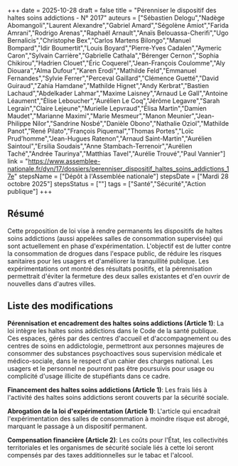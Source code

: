 +++
date = 2025-10-28
draft = false
title = "Pérenniser le dispositif des haltes soins addictions - N° 2017"
auteurs = ["Sébastien Delogu","Nadège Abomangoli","Laurent Alexandre","Gabriel Amard","Ségolène Amiot","Farida Amrani","Rodrigo Arenas","Raphaël Arnault","Anaïs Belouassa-Cherifi","Ugo Bernalicis","Christophe Bex","Carlos Martens Bilongo","Manuel Bompard","Idir Boumertit","Louis Boyard","Pierre-Yves Cadalen","Aymeric Caron","Sylvain Carrière","Gabrielle Cathala","Bérenger Cernon","Sophia Chikirou","Hadrien Clouet","Éric Coquerel","Jean-François Coulomme","Aly Diouara","Alma Dufour","Karen Erodi","Mathilde Feld","Emmanuel Fernandes","Sylvie Ferrer","Perceval Gaillard","Clémence Guetté","David Guiraud","Zahia Hamdane","Mathilde Hignet","Andy Kerbrat","Bastien Lachaud","Abdelkader Lahmar","Maxime Laisney","Arnaud Le Gall","Antoine Léaument","Élise Leboucher","Aurélien Le Coq","Jérôme Legavre","Sarah Legrain","Claire Lejeune","Murielle Lepvraud","Élisa Martin","Damien Maudet","Marianne Maximi","Marie Mesmeur","Manon Meunier","Jean-Philippe Nilor","Sandrine Nosbé","Danièle Obono","Nathalie Oziol","Mathilde Panot","René Pilato","François Piquemal","Thomas Portes","Loïc Prud’homme","Jean-Hugues Ratenon","Arnaud Saint-Martin","Aurélien Saintoul","Ersilia Soudais","Anne Stambach-Terrenoir","Aurélien Taché","Andrée Taurinya","Matthias Tavel","Aurélie Trouvé","Paul Vannier"]
link = "https://www.assemblee-nationale.fr/dyn/17/dossiers/perenniser_dispositif_haltes_soins_addictions_17e"
stepsName = ["Dépôt à l'Assemblée nationale"]
stepsDate = ["Mardi 28 octobre 2025"]
stepsStatus = [""]
tags = ["Santé","Sécurité","Action publique"]
+++

## Résumé

Cette proposition de loi vise à rendre permanents les dispositifs de haltes soins addictions (aussi appelées salles de consommation supervisée) qui sont actuellement en phase d'expérimentation. L'objectif est de lutter contre la consommation de drogues dans l'espace public, de réduire les risques sanitaires pour les usagers et d'améliorer la tranquillité publique. Les expérimentations ont montré des résultats positifs, et la pérennisation permettrait d'éviter la fermeture des deux salles existantes et d'en ouvrir de nouvelles dans d'autres villes.

## Liste des modifications

**Pérennisation et encadrement des haltes soins addictions (Article 1)**: La loi intègre les haltes soins addictions dans le Code de la santé publique. Ces espaces, gérés par des centres d'accueil et d'accompagnement ou des centres de soins en addictologie, permettront aux personnes majeures de consommer des substances psychoactives sous supervision médicale et médico-sociale, dans le respect d'un cahier des charges national. Les usagers et le personnel ne pourront pas être poursuivis pour usage ou complicité d'usage illicite de stupéfiants dans ce cadre.

**Financement des haltes soins addictions (Article 1)**: Les frais liés à l'activité des haltes soins addictions seront couverts par la sécurité sociale.

**Abrogation de la loi d'expérimentation (Article 1)**: L'article qui encadrait l'expérimentation des salles de consommation à moindre risque est abrogé, marquant le passage à un dispositif permanent.

**Compensation financière (Article 2)**: Les coûts pour l'État, les collectivités territoriales et les organismes de sécurité sociale liés à cette loi seront compensés par des taxes additionnelles sur le tabac et l'alcool.
